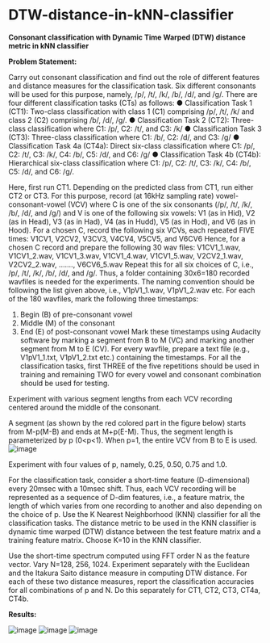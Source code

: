 # DTW-distance-in-kNN-classifier
**Consonant classification with Dynamic Time Warped (DTW) distance metric in kNN classifier**


**Problem Statement:**

Carry out consonant classification and find out the role of different features and distance measures for the classification task. Six different consonants will be used for this purpose, namely, /p/, /t/, /k/, /b/, /d/, and /g/. There are four different classification tasks (CTs) as follows:
● Classification Task 1 (CT1): Two-class classification with class 1 (C1) comprising /p/, /t/, /k/ and class 2 (C2) comprising /b/, /d/, /g/.
● Classification Task 2 (CT2): Three-class classification where C1: /p/, C2: /t/, and C3: /k/
● Classification Task 3 (CT3): Three-class classification where C1: /b/, C2: /d/, and C3: /g/
● Classification Task 4a (CT4a): Direct six-class classification where C1: /p/, C2: /t/, C3: /k/, C4: /b/, C5: /d/, and C6: /g/
● Classification Task 4b (CT4b): Hierarchical six-class classification where C1: /p/, C2: /t/, C3: /k/, C4: /b/, C5: /d/, and C6: /g/. 

Here, first run CT1. Depending on the predicted class from CT1, run either CT2 or CT3.
For this purpose, record (at 16kHz sampling rate) vowel-consonant-vowel (VCV) where C is one of the six consonants (/p/, /t/, /k/, /b/, /d/, and /g/) and V is one of the following six vowels: V1 (as in Hid), V2 (as in Head), V3 (as in Had), V4 (as in Hudd), V5 (as in Hod), and V6 (as in Hood).
For a chosen C, record the following six VCVs, each repeated FIVE times: V1CV1, V2CV2, V3CV3, V4CV4, V5CV5, and V6CV6
Hence, for a chosen C record and prepare the following 30 wav files:
V1CV1_1.wav, V1CV1_2.wav, V1CV1_3.wav, V1CV1_4.wav, V1CV1_5.wav, V2CV2_1.wav, V2CV2_2.wav, ……., V6CV6_5.wav
Repeat this for all six choices of C, i.e., /p/, /t/, /k/, /b/, /d/, and /g/. Thus, a folder containing 30x6=180 recorded wavfiles is needed for the experiments. The naming convention should be following the list given above, i.e., V1pV1_1.wav, V1pV1_2.wav etc.
For each of the 180 wavfiles, mark the following three timestamps:
1. Begin (B) of pre-consonant vowel
2. Middle (M) of the consonant
3. End (E) of post-consonant vowel
Mark these timestamps using Audacity software by marking a segment from B to M (VC) and marking another segment from M to E (CV). For every wavfile, prepare a text file (e.g., V1pV1_1.txt, V1pV1_2.txt etc.) containing the timestamps. 
For all the classification tasks, first THREE of the five repetitions should be used in training and remaining TWO for every vowel and consonant combination should be used for testing.

Experiment with various segment lengths from each VCV recording centered around the middle of the consonant. 

A segment (as shown by the red colored part in the figure below) starts from M-p(M-B) and ends at M+p(E-M). Thus, the segment length is parameterized by p (0<p<1). When p=1, the entire VCV from B to E is used.
![image](https://user-images.githubusercontent.com/79351706/135352729-f158856a-e564-4d5d-ab7f-6c65818fb1e8.png)


Experiment with four values of p, namely, 0.25, 0.50, 0.75 and 1.0.

For the classification task, consider a short-time feature (D-dimensional) every 20msec with a 10msec shift. Thus, each VCV recording will be represented as a sequence of D-dim features, i.e., a feature matrix, the length of which varies from one recording to another and also depending on the choice of p. Use the K Nearest Neighborhood (KNN) classifier for all the classification tasks. The distance metric to be used in the KNN classifier is dynamic time warped (DTW) distance between the test feature matrix and a training feature matrix. Choose K=10 in the KNN classifier.

Use the short-time spectrum computed using FFT order N as the feature vector. Vary N=128, 256, 1024. Experiment separately with the Euclidean and the Itakura Saito distance measure in computing DTW distance. For each of these two distance measures, report the classification accuracies for all combinations of p and N. Do this separately for CT1, CT2, CT3, CT4a, CT4b.

**Results:**

![image](https://user-images.githubusercontent.com/79351706/135353333-3a8d7a4c-66a2-4726-9dd7-2488cb6b7d05.png)
![image](https://user-images.githubusercontent.com/79351706/135353373-6f8021d8-0a17-4583-8df9-3459ad588e7a.png)
![image](https://user-images.githubusercontent.com/79351706/135353410-4f2e4e2c-24fa-4185-9a16-a3a9070d49e3.png)

